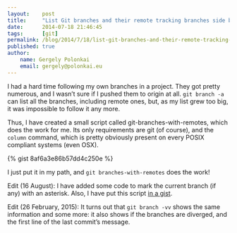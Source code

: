 ```yaml
---
layout:    post
title:     "List Git branches and their remote tracking branches side by side"
date:      2014-07-18 21:46:45
tags:      [git]
permalink: /blog/2014/7/18/list-git-branches-and-their-remote-tracking-branches-side-by-side
published: true
author:
    name: Gergely Polonkai
    email: gergely@polonkai.eu
---
```


I had a hard time following my own branches in a project. They got pretty
numerous, and I wasn’t sure if I pushed them to origin at all.
`git branch -a` can list all the branches, including remote ones, but, as
my list grew too big, it was impossible to follow it any more.

Thus, I have created a small script called git-branches-with-remotes, which
does the work for me. Its only requirements are git (of course), and the
`column` command, which is pretty obviously present on every POSIX
compliant systems (even OSX).

{% gist 8af6a3e86b57dd4c250e %}

I just put it in my path, and `git branches-with-remotes` does the work!

Edit (16 August): I have added some code to mark the current branch (if any)
with an asterisk. Also, I have put this script [in a
gist](https://gist.github.com/gergelypolonkai/8af6a3e86b57dd4c250e).

Edit (26 February, 2015): It turns out that `git branch -vv` shows the same
information and some more: it also shows if the branches are diverged, and the
first line of the last commit’s message.
